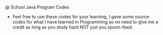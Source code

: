 @ School Java Program Codes
- Feel free to use these codes for your learning, I gave some source codes for what I have learned in Programming so no need to give me a credit as long as you study hard NOT just you spoon-feed.
